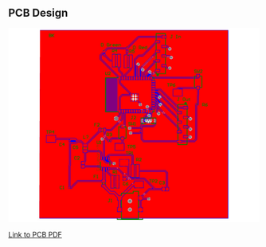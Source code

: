 ## PCB Design

![PCB Design](1744163882003-db8bcf7d-c022-4d59-8e36-5bb3e5578b27_1.jpg)

[Link to PCB PDF](Schematic.pdf)


